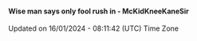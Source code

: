 #### Wise man says only fool rush in - McKidKneeKaneSir
Updated on 16/01/2024 - 08:11:42 (UTC) Time Zone
